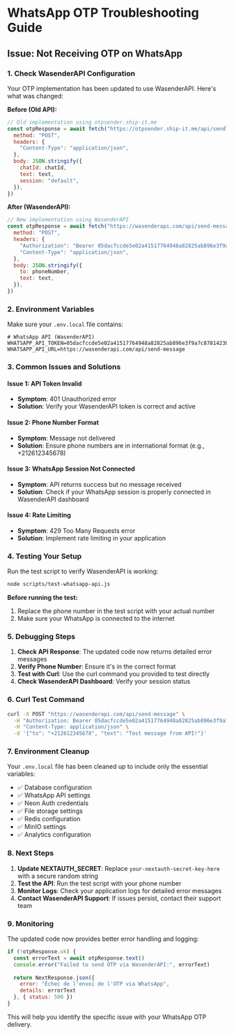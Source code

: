 # WhatsApp OTP Troubleshooting Guide

## Issue: Not Receiving OTP on WhatsApp

### 1. Check WasenderAPI Configuration

Your OTP implementation has been updated to use WasenderAPI. Here's what was changed:

**Before (Old API):**
```javascript
// Old implementation using otpsender.ship-it.me
const otpResponse = await fetch("https://otpsender.ship-it.me/api/sendText", {
  method: "POST",
  headers: {
    "Content-Type": "application/json",
  },
  body: JSON.stringify({
    chatId: chatId,
    text: text,
    session: "default",
  }),
})
```

**After (WasenderAPI):**
```javascript
// New implementation using WasenderAPI
const otpResponse = await fetch("https://wasenderapi.com/api/send-message", {
  method: "POST",
  headers: {
    "Authorization": "Bearer 05dacfccde5e02a41517764948a82825ab896e3f9a7c878142309eb1346b003c",
    "Content-Type": "application/json",
  },
  body: JSON.stringify({
    to: phoneNumber,
    text: text,
  }),
})
```

### 2. Environment Variables

Make sure your `.env.local` file contains:

```env
# WhatsApp API (WasenderAPI)
WHATSAPP_API_TOKEN=05dacfccde5e02a41517764948a82825ab896e3f9a7c878142309eb1346b003c
WHATSAPP_API_URL=https://wasenderapi.com/api/send-message
```

### 3. Common Issues and Solutions

#### Issue 1: API Token Invalid
- **Symptom**: 401 Unauthorized error
- **Solution**: Verify your WasenderAPI token is correct and active

#### Issue 2: Phone Number Format
- **Symptom**: Message not delivered
- **Solution**: Ensure phone numbers are in international format (e.g., +212612345678)

#### Issue 3: WhatsApp Session Not Connected
- **Symptom**: API returns success but no message received
- **Solution**: Check if your WhatsApp session is properly connected in WasenderAPI dashboard

#### Issue 4: Rate Limiting
- **Symptom**: 429 Too Many Requests error
- **Solution**: Implement rate limiting in your application

### 4. Testing Your Setup

Run the test script to verify WasenderAPI is working:

```bash
node scripts/test-whatsapp-api.js
```

**Before running the test:**
1. Replace the phone number in the test script with your actual number
2. Make sure your WhatsApp is connected to the internet

### 5. Debugging Steps

1. **Check API Response**: The updated code now returns detailed error messages
2. **Verify Phone Number**: Ensure it's in the correct format
3. **Test with Curl**: Use the curl command you provided to test directly
4. **Check WasenderAPI Dashboard**: Verify your session status

### 6. Curl Test Command

```bash
curl -X POST "https://wasenderapi.com/api/send-message" \
  -H "Authorization: Bearer 05dacfccde5e02a41517764948a82825ab896e3f9a7c878142309eb1346b003c" \
  -H "Content-Type: application/json" \
  -d '{"to": "+212612345678", "text": "Test message from API!"}'
```

### 7. Environment Cleanup

Your `.env.local` file has been cleaned up to include only the essential variables:

- ✅ Database configuration
- ✅ WhatsApp API settings
- ✅ Neon Auth credentials
- ✅ File storage settings
- ✅ Redis configuration
- ✅ MinIO settings
- ✅ Analytics configuration

### 8. Next Steps

1. **Update NEXTAUTH_SECRET**: Replace `your-nextauth-secret-key-here` with a secure random string
2. **Test the API**: Run the test script with your phone number
3. **Monitor Logs**: Check your application logs for detailed error messages
4. **Contact WasenderAPI Support**: If issues persist, contact their support team

### 9. Monitoring

The updated code now provides better error handling and logging:

```javascript
if (!otpResponse.ok) {
  const errorText = await otpResponse.text()
  console.error("Failed to send OTP via WasenderAPI:", errorText)
  
  return NextResponse.json({ 
    error: "Échec de l'envoi de l'OTP via WhatsApp",
    details: errorText
  }, { status: 500 })
}
```

This will help you identify the specific issue with your WhatsApp OTP delivery. 